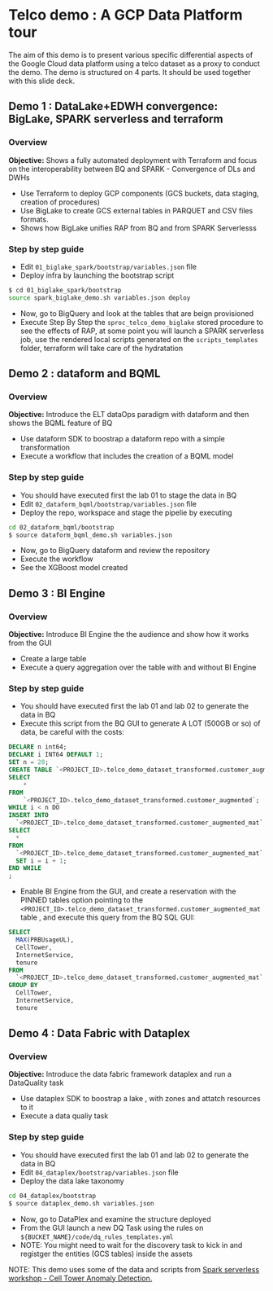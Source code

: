 # Telco demo : A GCP Data Platform tour

The aim of this demo is to present various specific differential aspects of the Google Cloud data platform using a telco dataset as a proxy to conduct the demo. The demo is structured on 4 parts.
It should be used together with this slide deck.

## Demo 1 : DataLake+EDWH convergence: BigLake, SPARK serverless and terraform

### Overview

**Objective:** Shows a fully automated deployment with Terraform and focus on the interoperability between BQ and SPARK - Convergence of DLs and DWHs

- Use Terraform to deploy GCP components (GCS buckets, data staging, creation of procedures)
- Use BigLake to create GCS external tables in PARQUET and CSV files formats.
- Shows how BigLake unifies RAP from BQ and from SPARK Serverlesss


### Step by step guide

* Edit `01_biglake_spark/bootstrap/variables.json` file
* Deploy infra by launching the bootstrap script
```bash
$ cd 01_biglake_spark/bootstrap
source spark_biglake_demo.sh variables.json deploy
```
* Now, go to BigQuery and look at the tables that are beign provisioned
* Execute Step By Step the `sproc_telco_demo_biglake` stored procedure to see the effects of RAP, at some point you will launch a SPARK serverless job, use the rendered local scripts generated on the `scripts_templates` folder, terraform will take care of the hydratation


## Demo 2 : dataform and BQML

### Overview

**Objective:** Introduce the ELT dataOps paradigm with dataform and then shows the BQML feature of BQ 

- Use dataform SDK to boostrap a dataform repo with a simple transformation
- Execute a workflow that includes the creation of a BQML model


### Step by step guide

* You should have executed first the lab 01 to stage the data in BQ
* Edit `02_dataform_bqml/bootstrap/variables.json` file
* Deploy the repo, workspace and stage the pipelie by executing
```bash
cd 02_dataform_bqml/bootstrap
$ source dataform_bqml_demo.sh variables.json
```
* Now, go to BigQuery dataform and review the repository
* Execute the workflow
* See the XGBoost model created

## Demo 3 : BI Engine

### Overview

**Objective:** Introduce BI Engine the the audience and show how it works from the GUI

- Create a large table
- Execute a query aggregation over the table with and without BI Engine

### Step by step guide

* You should have executed first the lab 01 and lab 02 to generate the data in BQ
* Execute this script from the BQ GUI to generate A LOT (500GB or so) of data, be careful with the costs:
```sql
DECLARE n int64;
DECLARE i INT64 DEFAULT 1;
SET n = 20;
CREATE TABLE `<PROJECT_ID>.telco_demo_dataset_transformed.customer_augmented_mat` AS 
SELECT
    *
FROM
    `<PROJECT_ID>.telco_demo_dataset_transformed.customer_augmented`;
WHILE i < n DO
INSERT INTO
  `<PROJECT_ID>.telco_demo_dataset_transformed.customer_augmented_mat`
SELECT
  *
FROM
  `<PROJECT_ID>.telco_demo_dataset_transformed.customer_augmented_mat`;
  SET i = i + 1;
END WHILE
;
```
* Enable BI Engine from the GUI, and create a reservation  with the PINNED tables option pointing to the `<PROJECT_ID>.telco_demo_dataset_transformed.customer_augmented_mat` table , and execute this query from the BQ SQL GUI:
```sql
SELECT
  MAX(PRBUsageUL),
  CellTower,
  InternetService,
  tenure
FROM
  `<PROJECT_ID>.telco_demo_dataset_transformed.customer_augmented_mat`
GROUP BY
  CellTower,
  InternetService,
  tenure
```

## Demo 4 : Data Fabric with Dataplex

### Overview

**Objective:** Introduce the data fabric framework dataplex and run a DataQuality task

- Use dataplex SDK to boostrap  a lake , with zones and attatch resources to it
- Execute a data qualiy task


### Step by step guide

* You should have executed first the lab 01 and lab 02 to generate the data in BQ
* Edit `04_dataplex/bootstrap/variables.json` file
* Deploy the data lake taxonomy
```bash
cd 04_dataplex/bootstrap
$ source dataplex_demo.sh variables.json
```
* Now, go to DataPlex and examine the structure deployed
* From the GUI launch a new DQ Task using the rules on `${BUCKET_NAME}/code/dq_rules_templates.yml`
* NOTE: You might need to wait for the discovery task to kick in and registger the entities (GCS tables) inside the assets


NOTE: This demo uses some of the data and scripts from  [Spark serverless workshop - Cell Tower Anomaly Detection.](https://github.com/velascoluis/serverless-spark-workshop/tree/main/cell-tower-anomaly-detection)